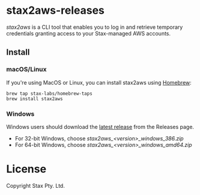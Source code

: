 # stax2aws-releases

_stax2aws_ is a CLI tool that enables you to log in and retrieve temporary credentials granting access to your Stax-managed AWS accounts. 

## Install

### macOS/Linux

If you're using MacOS or Linux, you can install stax2aws using [Homebrew](https://brew.sh/):

```
brew tap stax-labs/homebrew-taps
brew install stax2aws
```

### Windows

Windows users should download the [latest
release](https://github.com/stax-labs/stax2aws-releases/releases/latest) from the Releases page.

* For 32-bit Windows, choose _stax2aws\_&lt;version&gt;\_windows\_386.zip_
* For 64-bit Windows, choose _stax2aws\_&lt;version&gt;\_windows\_amd64.zip_

# License

Copyright Stax Pty. Ltd.
